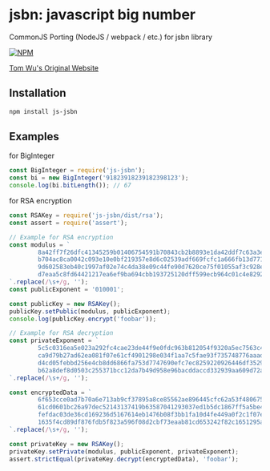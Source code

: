
# jsbn: javascript big number 

CommonJS Porting (NodeJS / webpack / etc.) for jsbn library

[![NPM](https://nodei.co/npm/js-jsbn.png)](https://www.npmjs.com/package/js-jsbn)

[Tom Wu's Original Website](http://www-cs-students.stanford.edu/~tjw/jsbn/)

## Installation

```bash
npm install js-jsbn
```

## Examples

for BigInteger 
```js
const BigInteger = require('js-jsbn');
const bi = new BigInteger('91823918239182398123');
console.log(bi.bitLength()); // 67
```

for RSA encryption
```js
const RSAKey = require('js-jsbn/dist/rsa');
const assert = require('assert');

// Example for RSA encryption
const modulus = ` 
        8a42ff7f26dfc41345259b01406754591b70843cb2b8893e1da42ddf7c63a3e3 
        b704ac8ca0042c093e10e0bf219357e8d6c02539adf669fcfc1a666fb13d771f 
        9d602583eb40c1997af02e74c4da38e09c44fe90d7620ce75f01055af3c928e7 
        d7eaa5c8fd64421217ea6ef9ba694cbb193725120dff599ecb964c01c4e82925
`.replace(/\s+/g, '');
const publicExponent = '010001';

const publicKey = new RSAKey();
publicKey.setPublic(modulus, publicExponent);
console.log(publicKey.encrypt('foobar'));

// Example for RSA decryption
const privateExponent = ` 
        5c5c0316ea5e023a292fc4cae23de44f9e0fdc963b812054f9320a5ec7563c4d
        ca9d79b27ad62ea081f07e61cf4901298e034f1aa7c5fae93f735748776aaade 
        d4cd05febbd256e4cb8dd6866fa753d7747690efc7ec8259220926446df3529e 
        b62a8def8d0503c255371bcc12da7b49d958e96bacddaccd332939aa609d72a1
`.replace(/\s+/g, '');

const encryptedData = `
        6f653cce0ad7b70a6e713ab9cf37895a8ce85562ae896445cfc62a53f480675c
        61cd0601bc26a97dec52143137419b63587041293037ed1b5dc1867ff5a5be45
        fefdac03de36cd169236d5167614eb1476b08f3bb1fa10d4fe449a0f2c1f07ee
        1635f4cd89df876fdb5f823a596f08d2cbf73eaab81cd653242f82c1651295a1
`.replace(/\s+/g, '');

const privateKey = new RSAKey();
privateKey.setPrivate(modulus, publicExponent, privateExponent);
assert.strictEqual(privateKey.decrypt(encryptedData), 'foobar');
```

